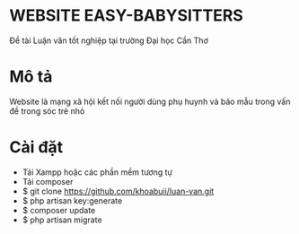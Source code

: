 # WEBSITE EASY-BABYSITTERS

Đề tài Luận văn tốt nghiệp tại trường Đại học Cần Thơ
# Mô tả

Website là mạng xã hội kết nối người dùng phụ huynh và bảo mẫu trong vấn đề trong sóc trẻ nhỏ

# Cài đặt

* Tải Xampp hoặc các phần mềm tương tự
* Tải composer
* $ git clone https://github.com/khoabuii/luan-van.git
* $ php artisan key:generate
* $ composer update
* $ php artisan migrate
